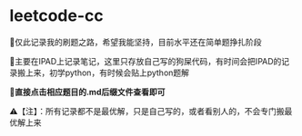 # leetcode-cc
:muscle:仅此记录我的刷题之路，希望我能坚持，目前水平还在简单题挣扎阶段

:pencil:主要在IPAD上记录笔记，这里只存放自己写的狗屎代码，有时间会把IPAD的记录搬上来，初学python，有时候会贴上python题解

:mag_right:**直接点击相应题目的.md后缀文件查看即可**

:warning:【注】：所有记录都不是最优解，只是自己写的，或者看别人的，不会专门搬最优解上来


